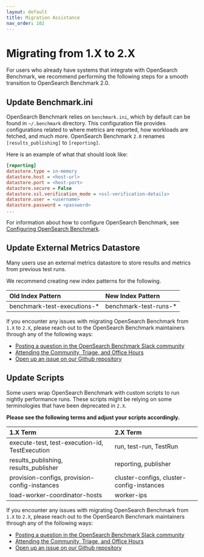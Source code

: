 ```yaml
---
layout: default
title: Migration Assistance
nav_order: 102
---
```


# Migrating from 1.X to 2.X

For users who already have systems that integrate with OpenSearch Benchmark, we recommend performing the following steps for a smooth transition to OpenSearch Benchmark 2.0.

## Update Benchmark.ini
OpenSearch Benchmark relies on `benchmark.ini`, which by default can be found in `~/.benchmark` directory. This configuration file provides configurations related to where metrics are reported, how workloads are fetched, and much more. OpenSearch Benchmark `2.0` renames `[results_publishing]` to `[reporting]`.

Here is an example of what that should look like:
```ini
[reporting]
datastore.type = in-memory
datastore.host = <host-url>
datastore.port = <host-port>
datastore.secure = False
datastore.ssl.verification_mode = <ssl-verification-details>
datastore.user = <username>
datastore.password = <password>
...
```

For information about how to configure OpenSearch Benchmark, see [Configuring OpenSearch Benchmark]({{site.url}}{{site.baseurl}}/benchmark/configuring-benchmark/).

## Update External Metrics Datastore

Many users use an external metrics datastore to store results and metrics from previous test runs.

We recommend creating new index patterns for the following.

Old Index Pattern | New Index Pattern |
:--- | :--- |
benchmark-test-executions-* | benchmark-test-runs-* |

If you encounter any issues with migrating OpenSearch Benchmark from `1.X` to `2.X`, please reach out to the OpenSearch Benchmark maintainers through any of the following ways:
- [Posting a question in the OpenSearch Benchmark Slack community](https://opensearch.slack.com/archives/C082PLA3VPW)
- [Attending the Community, Triage, and Office Hours](https://www.meetup.com/opensearch/events/309982456/?eventOrigin=group_upcoming_events)
- [Open up an issue on our Github repository](https://github.com/opensearch-project/opensearch-benchmark/issues)
## Update Scripts

Some users wrap OpenSearch Benchmark with custom scripts to run nightly performance runs. These scripts might be relying on some terminologies that have been deprecated in `2.X`.

**Please see the following terms and adjust your scripts accordingly.**

1.X Term | 2.X Term |
:--- | :--- |
execute-test, test-execution-id, TestExecution | run, test-run, TestRun |
results_publishing, results_publisher | reporting, publisher |
provision-configs, provision-config-instances | cluster-configs, cluster-config-instances
load-worker-coordinator-hosts | worker-ips |

If you encounter any issues with migrating OpenSearch Benchmark from `1.X` to `2.X`, please reach out to the OpenSearch Benchmark maintainers through any of the following ways:
- [Posting a question in the OpenSearch Benchmark Slack community](https://opensearch.slack.com/archives/C082PLA3VPW)
- [Attending the Community, Triage, and Office Hours](https://www.meetup.com/opensearch/events/309982456/?eventOrigin=group_upcoming_events)
- [Open up an issue on our Github repository](https://github.com/opensearch-project/opensearch-benchmark/issues)
